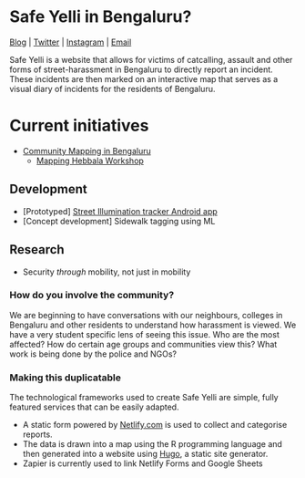 

# Safe Yelli in Bengaluru?


[Blog](https://blog.safeyelli.in) | [Twitter](https://twitter.com/SafeYelli/) | [Instagram](https://instagram.com/safeyelli) | [Email](mailto:safeyelli@gmail.com)

Safe Yelli is a website that allows for victims of catcalling, assault and other forms of street-harassment in Bengaluru to directly report an incident. These incidents are then marked on an interactive map that serves as a visual diary of incidents for the residents of Bengaluru. 

 # Current initiatives
 
 - [Community Mapping in Bengaluru](https://safeyelli.in/community-mapping)
   - [Mapping Hebbala Workshop](https://safeyelli.in/mapping-hebbala)

 ## Development

 - [Prototyped] [Street Illumination tracker Android app](https://github.com/Safe-Yelli/illumination-tracker)
 - [Concept development] Sidewalk tagging using ML

 ## Research 
 
 - Security *through* mobility, not just in mobility 
 
 ### How do you involve the community? 
 
 We are beginning to have conversations with our neighbours, colleges in Bengaluru and other residents to understand how harassment is viewed. We have a very student specific lens of seeing this issue. Who are the most affected? How do certain age groups and communities view this? What work is being done by the police and NGOs? 
 
 ### Making this duplicatable
 The technological frameworks used to create Safe Yelli are simple, fully featured services that can be easily adapted. 
 - A static form powered by [Netlify.com](netlify.com) is used to collect and categorise reports. 
 - The data is drawn into a map using the R programming language and then generated into a website using [Hugo](https://gohugo.io/), a static site generator.
 - Zapier is currently used to link Netlify Forms and Google Sheets

 

 
 
 
 
 
